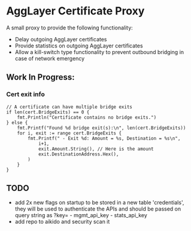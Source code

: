 # AggLayer Certificate Proxy
A small proxy to provide the following functionality:
- Delay outgoing AggLayer certificates
- Provide statistics on outgoing AggLayer certificates
- Allow a kill-switch type functionality to prevent outbound bridging in case of network emergency

## Work In Progress:

### Cert exit info
	// A certificate can have multiple bridge exits
	if len(cert.BridgeExits) == 0 {
		fmt.Println("Certificate contains no bridge exits.")
	} else {
		fmt.Printf("Found %d bridge exit(s):\n", len(cert.BridgeExits))
		for i, exit := range cert.BridgeExits {
			fmt.Printf(" - Exit %d: Amount = %s, Destination = %s\n",
				i+1,
				exit.Amount.String(), // Here is the amount
				exit.DestinationAddress.Hex(),
			)
		}
	}

## TODO
- add 2x new flags on startup to be stored in a new table 'credentials', they will be used to authenticate the APIs and should be passed on query string as ?key=
		- mgmt_api_key
		- stats_api_key
- add repo to aikido and security scan it
